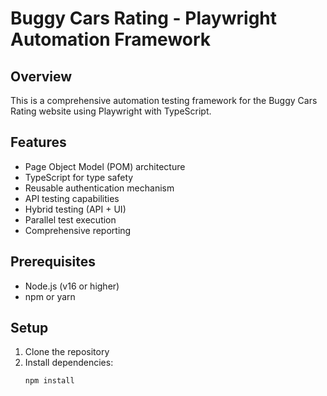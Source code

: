 # Buggy Cars Rating - Playwright Automation Framework

## Overview
This is a comprehensive automation testing framework for the Buggy Cars Rating website using Playwright with TypeScript.

## Features
- Page Object Model (POM) architecture
- TypeScript for type safety
- Reusable authentication mechanism
- API testing capabilities
- Hybrid testing (API + UI)
- Parallel test execution
- Comprehensive reporting

## Prerequisites
- Node.js (v16 or higher)
- npm or yarn

## Setup

1. Clone the repository
2. Install dependencies:
   ```bash
   npm install
